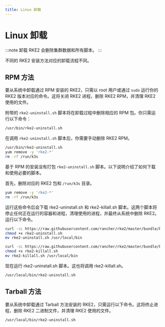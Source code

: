 ```yaml
---
title: Linux 卸载
---
```


# Linux 卸载

:::note
卸载 RKE2 会删除集群数据和所有脚本。
:::

不同的 RKE2 安装方法对应的卸载流程不同。

## RPM 方法

要从系统中卸载通过 RPM 安装的 RKE2，只需以 root 用户或通过 `sudo` 运行你的 RKE2 版本对应的命令。这将关闭 RKE2 进程，删除 RKE2 RPM，并清理 RKE2 使用的文件。

<Tabs>
<TabItem value="v1.18.13+rke2r1 及更新版本" default>

附带的 `rke2-uninstall.sh` 脚本将在卸载过程中删除相应的 RPM 包。你只需运行以下命令：

```bash
/usr/bin/rke2-uninstall.sh
```
</TabItem>

<TabItem value="v1.18.11+rke2r1 - v1.18.12+rke2r1" default>

在调用 `rke2-uninstall.sh` 脚本后，你需要手动删除 RKE2 RPM。

```sh
/usr/bin/rke2-uninstall.sh
yum remove -y 'rke2-*'
rm -rf /run/k3s
```
</TabItem>

<TabItem value="v1.18.10+rke2r1 及以前的版本" default>

基于 RPM 的安装没有打包 `rke2-uninstall.sh` 脚本。以下说明介绍了如何下载和使用必要的脚本。

首先，删除对应的 RKE2 包和 `/run/k3s` 目录。

```bash
yum remove -y 'rke2-*'
rm -rf /run/k3s
```

运行这些命令后会下载 rke2-uninstall.sh 和 rke2-killall.sh 脚本。这两个脚本将停止任何正在运行的容器和进程，清理使用的进程，并最终从系统中删除 RKE2。运行以下命令。

```bash
curl -sL https://raw.githubusercontent.com/rancher/rke2/master/bundle/bin/rke2-uninstall.sh --output rke2-uninstall.sh
chmod +x rke2-uninstall.sh
mv rke2-uninstall.sh /usr/local/bin

curl -sL https://raw.githubusercontent.com/rancher/rke2/master/bundle/bin/rke2-killall.sh --output rke2-killall.sh
chmod +x rke2-killall.sh
mv rke2-killall.sh /usr/local/bin

```

现在运行 rke2-uninstall.sh 脚本。这也将调用 rke2-killall.sh。

```bash
/usr/local/bin/rke2-uninstall.sh
```
</TabItem>

</Tabs>


## Tarball 方法

要从系统中卸载通过 Tarball 方法安装的 RKE2，只需运行以下命令。这将终止进程，删除 RKE2 二进制文件，并清理 RKE2 使用的文件。

```bash
/usr/local/bin/rke2-uninstall.sh
```
